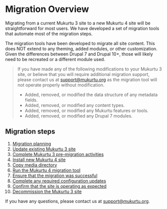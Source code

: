 # Migration Overview

Migrating from a current Mukurtu 3 site to a new Mukurtu 4 site will be straightforward for most users. We have developed a set of migration tools that automate most of the migration steps.

The migration tools have been developed to migrate all site content. This does NOT extend to any theming, added modules, or other customization. Given the differences between Drupal 7 and Drupal 10+, those will likely need to be recreated or a different module used.

> If you have made any of the following modifications to your Mukurtu 3 site, or believe that you will require additional migration support, please contact us at [support@mukurtu.org](mailto:support@mukurtu.org?subject=Mukurtu%204%20migration%20support) as the migration tool will not operate properly without modification.
> - Added, removed, or modified the data structure of any metadata fields.
> - Added, removed, or modified any content types.
> - Added, removed, or modified any Mukurtu features or tools.
> - Added, removed, or modified any Drupal 7 modules.

## Migration steps

1) [Migration planning](01MigrationPlanning.md)
2) [Update existing Mukurtu 3 site](02UpdateMukurtu3.md)
3) [Complete Mukurtu 3 pre-migration activities](03Pre-Migration.md)
4) [Install new Mukurtu 4 site](04InstallMukurtu4.md)
5) [Copy media directory](05CopyMediaDirectory.md)
6) [Run the Mukurtu 4 migration tool](06RunMigrationTool.md)
7) [Ensure that the migration was successful](07VerifyMigration.md)
8) [Complete any required configuration updates](08CompleteConfiguration.md)
9) [Confirm that the site is operating as expected](09ConfirmSiteOperation.md)
10) [Decommission the Mukurtu 3 site](10DecommissionMukurtu3.md)

If you have any questions, please contact us at [support@mukurtu.org](mailto:support@mukurtu.org?subject=Mukurtu%204%20migration%20support).
